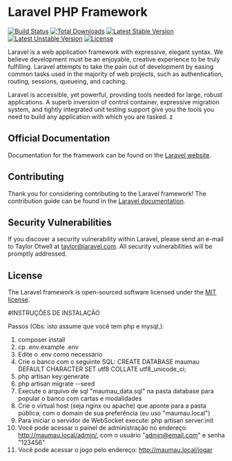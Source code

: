 # Laravel PHP Framework

[![Build Status](https://travis-ci.org/laravel/framework.svg)](https://travis-ci.org/laravel/framework)
[![Total Downloads](https://poser.pugx.org/laravel/framework/d/total.svg)](https://packagist.org/packages/laravel/framework)
[![Latest Stable Version](https://poser.pugx.org/laravel/framework/v/stable.svg)](https://packagist.org/packages/laravel/framework)
[![Latest Unstable Version](https://poser.pugx.org/laravel/framework/v/unstable.svg)](https://packagist.org/packages/laravel/framework)
[![License](https://poser.pugx.org/laravel/framework/license.svg)](https://packagist.org/packages/laravel/framework)

Laravel is a web application framework with expressive, elegant syntax. We believe development must be an enjoyable, creative experience to be truly fulfilling. Laravel attempts to take the pain out of development by easing common tasks used in the majority of web projects, such as authentication, routing, sessions, queueing, and caching.

Laravel is accessible, yet powerful, providing tools needed for large, robust applications. A superb inversion of control container, expressive migration system, and tightly integrated unit testing support give you the tools you need to build any application with which you are tasked.
z
## Official Documentation

Documentation for the framework can be found on the [Laravel website](http://laravel.com/docs).

## Contributing

Thank you for considering contributing to the Laravel framework! The contribution guide can be found in the [Laravel documentation](http://laravel.com/docs/contributions).

## Security Vulnerabilities

If you discover a security vulnerability within Laravel, please send an e-mail to Taylor Otwell at taylor@laravel.com. All security vulnerabilities will be promptly addressed.

## License

The Laravel framework is open-sourced software licensed under the [MIT license](http://opensource.org/licenses/MIT).

#INSTRUÇÕES DE INSTALAÇÃO

Passos (Obs: isto assume que você tem php e mysql,):
1. composer install
2. cp .env.example .env
3. Edite o .env como necessário
4. Crie o banco com o seguinte SQL: CREATE DATABASE maumau DEFAULT CHARACTER SET utf8 COLLATE utf8_unicode_ci;
5. php artisan key:generate
6. php artisan migrate --seed
7. Execute o arquivo de sql "maumau_data.sql" na pasta database para popular o banco com cartas e modalidades
8. Crie o virtual host (seja nginx ou apache) que aponte para a pasta pública, com o domain de sua preferência (eu uso "maumau.local")
9. Para iniciar o servidor de WebSocket execute: php artisan server:init
10. Você pode acessar o painel de administração no endereço: http://maumau.local/admin/, com o usuário "admin@email.com" e senha "123456"
11. Você pode acessar o jogo pelo endereço: http://maumau.local/jogar